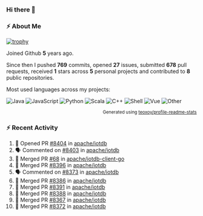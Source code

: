 ### Hi there 👋

### :zap: About Me

[![trophy](https://github-profile-trophy.vercel.app/?username=HTHou&theme=onedark)](https://github.com/ryo-ma/github-profile-trophy)
   
Joined Github **5** years ago.

Since then I pushed **769** commits, opened **27** issues, submitted **678** pull requests, received **1** stars across **5** personal projects and contributed to **8** public repositories.

Most used languages across my projects:

![Java](https://img.shields.io/static/v1?style=flat-square&label=%E2%A0%80&color=555&labelColor=%23b07219&message=Java%EF%B8%B194.4%25)
![JavaScript](https://img.shields.io/static/v1?style=flat-square&label=%E2%A0%80&color=555&labelColor=%23f1e05a&message=JavaScript%EF%B8%B11.4%25)
![Python](https://img.shields.io/static/v1?style=flat-square&label=%E2%A0%80&color=555&labelColor=%233572A5&message=Python%EF%B8%B10.7%25)
![Scala](https://img.shields.io/static/v1?style=flat-square&label=%E2%A0%80&color=555&labelColor=%23c22d40&message=Scala%EF%B8%B10.6%25)
![C++](https://img.shields.io/static/v1?style=flat-square&label=%E2%A0%80&color=555&labelColor=%23f34b7d&message=C%2B%2B%EF%B8%B10.6%25)
![Shell](https://img.shields.io/static/v1?style=flat-square&label=%E2%A0%80&color=555&labelColor=%2389e051&message=Shell%EF%B8%B10.4%25)
![Vue](https://img.shields.io/static/v1?style=flat-square&label=%E2%A0%80&color=555&labelColor=%2341b883&message=Vue%EF%B8%B10.3%25)
![Other](https://img.shields.io/static/v1?style=flat-square&label=%E2%A0%80&color=555&labelColor=%23ededed&message=Other%EF%B8%B11.2%25)

<p align="right"><sub>Generated using <a href="https://github.com/marketplace/actions/profile-readme-stats">teoxoy/profile-readme-stats</a></sub></p>


<!--![](https://github.com/HTHou/HTHou/blob/output/github-contribution-grid-snake.svg)-->

<!--![Haonan Hou's github stats](https://github-readme-stats.vercel.app/api?username=HTHou&count_private=true&show_icons=true&theme=onedark)-->

<!--![Haonan Hou's wakatime stats](https://github-readme-stats.vercel.app/api/wakatime?username=HTHou&layout=compact&theme=onedark)-->

<!--![Top Langs](https://github-readme-stats.vercel.app/api/top-langs/?username=HTHou&theme=onedark&layout=compact)-->

### :zap: Recent Activity
<!--START_SECTION:activity-->
1. 💪 Opened PR [#8404](https://github.com/apache/iotdb/pull/8404) in [apache/iotdb](https://github.com/apache/iotdb)
2. 🗣 Commented on [#8403](https://github.com/apache/iotdb/issues/8403) in [apache/iotdb](https://github.com/apache/iotdb)
3. 🎉 Merged PR [#68](https://github.com/apache/iotdb-client-go/pull/68) in [apache/iotdb-client-go](https://github.com/apache/iotdb-client-go)
4. 🎉 Merged PR [#8396](https://github.com/apache/iotdb/pull/8396) in [apache/iotdb](https://github.com/apache/iotdb)
5. 🗣 Commented on [#8373](https://github.com/apache/iotdb/issues/8373) in [apache/iotdb](https://github.com/apache/iotdb)
6. 🎉 Merged PR [#8386](https://github.com/apache/iotdb/pull/8386) in [apache/iotdb](https://github.com/apache/iotdb)
7. 🎉 Merged PR [#8391](https://github.com/apache/iotdb/pull/8391) in [apache/iotdb](https://github.com/apache/iotdb)
8. 🎉 Merged PR [#8388](https://github.com/apache/iotdb/pull/8388) in [apache/iotdb](https://github.com/apache/iotdb)
9. 🎉 Merged PR [#8367](https://github.com/apache/iotdb/pull/8367) in [apache/iotdb](https://github.com/apache/iotdb)
10. 🎉 Merged PR [#8372](https://github.com/apache/iotdb/pull/8372) in [apache/iotdb](https://github.com/apache/iotdb)
<!--END_SECTION:activity-->

<!--
**HTHou/HTHou** is a ✨ _special_ ✨ repository because its `README.md` (this file) appears on your GitHub profile.

Here are some ideas to get you started:

- 🔭 I’m currently working on ...
- 🌱 I’m currently learning ...
- 👯 I’m looking to collaborate on ...
- 🤔 I’m looking for help with ...
- 💬 Ask me about ...
- 📫 How to reach me: ...
- 😄 Pronouns: ...
- ⚡ Fun fact: ...
-->
